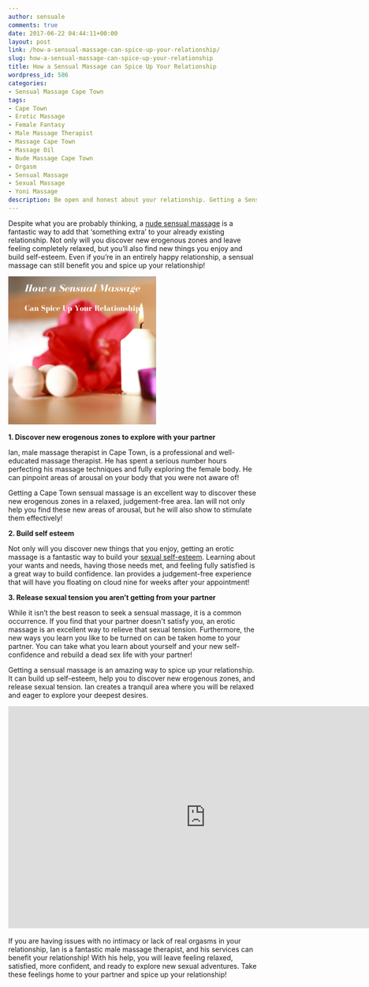 ```yaml
---
author: sensuale
comments: true
date: 2017-06-22 04:44:11+00:00
layout: post
link: /how-a-sensual-massage-can-spice-up-your-relationship/
slug: how-a-sensual-massage-can-spice-up-your-relationship
title: How a Sensual Massage can Spice Up Your Relationship
wordpress_id: 586
categories:
- Sensual Massage Cape Town
tags:
- Cape Town
- Erotic Massage
- Female Fantasy
- Male Massage Therapist
- Massage Cape Town
- Massage Oil
- Nude Massage Cape Town
- Orgasm
- Sensual Massage
- Sexual Massage
- Yoni Massage
description: Be open and honest about your relationship. Getting a Sensual Massage from a stranger can spice up your relationship even further.
---
```


Despite what you are probably thinking, a [nude sensual massage](https://www.tantraforawakening.org/7-benefits-of-erotic-massage-for-lovers/) is a fantastic way to add that ‘something extra’ to your already existing relationship. Not only will you discover new erogenous zones and leave feeling completely relaxed, but you’ll also find new things you enjoy and build self-esteem. Even if you’re in an entirely happy relationship, a sensual massage can still benefit you and spice up your relationship!

![how a sensual massage can spice up your relationship](/images/posts/how-a-sensual-massage-can-spice-up-your-relationship.png)

**1. Discover new erogenous zones to explore with your partner**

Ian, male massage therapist in Cape Town, is a professional and well-educated massage therapist. He has spent a serious number hours perfecting his massage techniques and fully exploring the female body. He can pinpoint areas of arousal on your body that you were not aware of!

Getting a Cape Town sensual massage is an excellent way to discover these new erogenous zones in a relaxed, judgement-free area. Ian will not only help you find these new areas of arousal, but he will also show to stimulate them effectively!

**2. Build self esteem**

Not only will you discover new things that you enjoy, getting an erotic massage is a fantastic way to build your [sexual self-esteem](https://sensualblissvoyager.wordpress.com/2012/04/23/health-benefits-of-erotic-massage/). Learning about your wants and needs, having those needs met, and feeling fully satisfied is a great way to build confidence. Ian provides a judgement-free experience that will have you floating on cloud nine for weeks after your appointment!

**3. Release sexual tension you aren’t getting from your partner**

While it isn’t the best reason to seek a sensual massage, it is a common occurrence. If you find that your partner doesn't satisfy you, an erotic massage is an excellent way to relieve that sexual tension. Furthermore, the new ways you learn you like to be turned on can be taken home to your partner. You can take what you learn about yourself and your new self-confidence and rebuild a dead sex life with your partner!

Getting a sensual massage is an amazing way to spice up your relationship. It can build up self-esteem, help you to discover new erogenous zones, and release sexual tension. Ian creates a tranquil area where you will be relaxed and eager to explore your deepest desires.

<p><iframe title="Sensual massage therapy technique" width="800" height="450" src="https://www.youtube.com/embed/gWZ2hBNE3W8?feature=oembed" frameborder="0" allow="accelerometer; autoplay; encrypted-media; gyroscope; picture-in-picture" allowfullscreen></iframe></p>

If you are having issues with no intimacy or lack of real orgasms in your relationship, Ian is a fantastic male massage therapist, and his services can benefit your relationship! With his help, you will leave feeling relaxed, satisfied, more confident, and ready to explore new sexual adventures. Take these feelings home to your partner and spice up your relationship!
